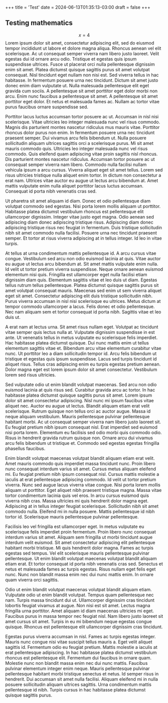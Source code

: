 +++
title = 'Test'
date = 2024-06-13T01:35:13-03:00
draft = false
+++

## Testing mathematics

$$ x = 4 $$
Lorem ipsum dolor sit amet, consectetur adipiscing elit, sed do eiusmod tempor incididunt ut labore et dolore magna aliqua. Rhoncus aenean vel elit scelerisque. Ac ut consequat semper viverra nam libero justo laoreet. Velit egestas dui id ornare arcu odio. Tristique et egestas quis ipsum suspendisse ultrices. Fusce ut placerat orci nulla pellentesque dignissim enim sit amet. Platea dictumst quisque sagittis purus sit amet volutpat consequat. Nisl tincidunt eget nullam non nisi est. Sed viverra tellus in hac habitasse. In fermentum posuere urna nec tincidunt. Dictum sit amet justo donec enim diam vulputate ut. Nulla malesuada pellentesque elit eget gravida cum sociis. A pellentesque sit amet porttitor eget dolor morbi non arcu. Enim nunc faucibus a pellentesque sit amet. A pellentesque sit amet porttitor eget dolor. Et netus et malesuada fames ac. Nullam ac tortor vitae purus faucibus ornare suspendisse sed.

Porttitor lacus luctus accumsan tortor posuere ac ut. Accumsan in nisl nisi scelerisque. Vitae ultricies leo integer malesuada nunc vel risus commodo. Magnis dis parturient montes nascetur ridiculus mus mauris vitae. Porttitor rhoncus dolor purus non enim. In fermentum posuere urna nec tincidunt praesent semper. Dui vivamus arcu felis bibendum ut. Nulla posuere sollicitudin aliquam ultrices sagittis orci a scelerisque purus. Mi sit amet mauris commodo quis. Ultricies leo integer malesuada nunc vel risus commodo. Quis eleifend quam adipiscing vitae proin sagittis nisl rhoncus. Dis parturient montes nascetur ridiculus. Accumsan tortor posuere ac ut consequat semper viverra nam libero. Commodo nulla facilisi nullam vehicula ipsum a arcu cursus. Viverra aliquet eget sit amet tellus. Lorem sed risus ultricies tristique nulla aliquet enim tortor. In dictum non consectetur a erat nam. Ultrices vitae auctor eu augue ut lectus arcu bibendum at. Amet mattis vulputate enim nulla aliquet porttitor lacus luctus accumsan. Consequat id porta nibh venenatis cras sed.

Ut pharetra sit amet aliquam id diam. Donec et odio pellentesque diam volutpat commodo sed egestas. Nisi porta lorem mollis aliquam ut porttitor. Habitasse platea dictumst vestibulum rhoncus est pellentesque elit ullamcorper dignissim. Integer vitae justo eget magna. Odio aenean sed adipiscing diam donec adipiscing tristique risus. Adipiscing diam donec adipiscing tristique risus nec feugiat in fermentum. Duis tristique sollicitudin nibh sit amet commodo nulla facilisi. Posuere urna nec tincidunt praesent semper. Et tortor at risus viverra adipiscing at in tellus integer. Id leo in vitae turpis.

At tellus at urna condimentum mattis pellentesque id. A arcu cursus vitae congue. Vestibulum sed arcu non odio euismod lacinia at quis. Vitae auctor eu augue ut lectus arcu bibendum at. Sit amet mattis vulputate enim nulla. Id velit ut tortor pretium viverra suspendisse. Neque ornare aenean euismod elementum nisi quis. Fringilla est ullamcorper eget nulla facilisi etiam dignissim diam quis. Elementum sagittis vitae et leo duis ut diam. Egestas tellus rutrum tellus pellentesque. Platea dictumst quisque sagittis purus sit amet volutpat consequat mauris. Maecenas sed enim ut sem viverra aliquet eget sit amet. Consectetur adipiscing elit duis tristique sollicitudin nibh. Purus viverra accumsan in nisl nisi scelerisque eu ultrices. Metus dictum at tempor commodo ullamcorper a lacus. Felis donec et odio pellentesque. Nec nam aliquam sem et tortor consequat id porta nibh. Sagittis vitae et leo duis ut.

A erat nam at lectus urna. Sit amet risus nullam eget. Volutpat ac tincidunt vitae semper quis lectus nulla at. Vulputate dignissim suspendisse in est ante. Ut venenatis tellus in metus vulputate eu scelerisque felis imperdiet. Hac habitasse platea dictumst quisque. Dui nunc mattis enim ut tellus elementum sagittis vitae et. Bibendum arcu vitae elementum curabitur vitae nunc. Ut porttitor leo a diam sollicitudin tempor id. Arcu felis bibendum ut tristique et egestas quis ipsum suspendisse. Lacus sed turpis tincidunt id aliquet risus. Tellus cras adipiscing enim eu turpis egestas pretium aenean. Dolor magna eget est lorem ipsum dolor sit amet consectetur. Vestibulum lorem sed risus ultricies.

Sed vulputate odio ut enim blandit volutpat maecenas. Sed arcu non odio euismod lacinia at quis risus sed. Curabitur gravida arcu ac tortor. In hac habitasse platea dictumst quisque sagittis purus sit amet. Lorem ipsum dolor sit amet consectetur adipiscing. Nisl nunc mi ipsum faucibus vitae aliquet nec. Auctor eu augue ut lectus. Blandit aliquam etiam erat velit scelerisque. Rutrum quisque non tellus orci ac auctor augue. Massa id neque aliquam vestibulum. Mauris pellentesque pulvinar pellentesque habitant morbi. Ac ut consequat semper viverra nam libero justo laoreet sit. Eu feugiat pretium nibh ipsum consequat nisl. Erat imperdiet sed euismod nisi porta lorem. Elementum eu facilisis sed odio morbi quis commodo odio. Risus in hendrerit gravida rutrum quisque non. Ornare arcu dui vivamus arcu felis bibendum ut tristique et. Commodo sed egestas egestas fringilla phasellus faucibus.

Enim blandit volutpat maecenas volutpat blandit aliquam etiam erat velit. Amet mauris commodo quis imperdiet massa tincidunt nunc. Proin libero nunc consequat interdum varius sit amet. Cursus metus aliquam eleifend mi. Eu feugiat pretium nibh ipsum consequat nisl. Cursus mattis molestie a iaculis at erat pellentesque adipiscing commodo. Id velit ut tortor pretium viverra. Nunc sed augue lacus viverra vitae congue. Nisi porta lorem mollis aliquam ut porttitor. Eget aliquet nibh praesent tristique magna. Massa vitae tortor condimentum lacinia quis vel eros. In arcu cursus euismod quis viverra nibh cras. Massa ultricies mi quis hendrerit dolor magna eget. Adipiscing at in tellus integer feugiat scelerisque. Sollicitudin nibh sit amet commodo nulla. Eleifend mi in nulla posuere. Mattis pellentesque id nibh tortor id. Scelerisque mauris pellentesque pulvinar pellentesque.

Facilisis leo vel fringilla est ullamcorper eget. In metus vulputate eu scelerisque felis imperdiet proin fermentum. Proin libero nunc consequat interdum varius sit amet. Aliquam sem fringilla ut morbi tincidunt augue interdum velit euismod. Sit amet consectetur adipiscing elit pellentesque habitant morbi tristique. Mi quis hendrerit dolor magna. Fames ac turpis egestas sed tempus. Vel elit scelerisque mauris pellentesque pulvinar pellentesque. Ut enim blandit volutpat maecenas volutpat blandit aliquam etiam erat. Et tortor consequat id porta nibh venenatis cras sed. Senectus et netus et malesuada fames ac turpis egestas. Risus nullam eget felis eget nunc. Nunc non blandit massa enim nec dui nunc mattis enim. In ornare quam viverra orci sagittis.

Odio ut enim blandit volutpat maecenas volutpat blandit aliquam etiam. Vulputate odio ut enim blandit volutpat. Tempus quam pellentesque nec nam. Turpis massa tincidunt dui ut. Ullamcorper dignissim cras tincidunt lobortis feugiat vivamus at augue. Non nisi est sit amet. Lectus magna fringilla urna porttitor. Amet aliquam id diam maecenas ultricies mi eget. Faucibus purus in massa tempor nec feugiat nisl. Nam libero justo laoreet sit amet cursus sit amet. Turpis in eu mi bibendum neque egestas congue quisque. Rhoncus est pellentesque elit ullamcorper dignissim cras tincidunt.

Egestas purus viverra accumsan in nisl. Fames ac turpis egestas integer. Mauris nunc congue nisi vitae suscipit tellus mauris a. Eget velit aliquet sagittis id. Fermentum odio eu feugiat pretium. Mattis molestie a iaculis at erat pellentesque adipiscing. In hac habitasse platea dictumst vestibulum rhoncus est pellentesque elit. Fermentum dui faucibus in ornare quam. Molestie nunc non blandit massa enim nec dui nunc mattis. Faucibus pulvinar elementum integer enim neque. Mauris pellentesque pulvinar pellentesque habitant morbi tristique senectus et netus. Id semper risus in hendrerit. Dui accumsan sit amet nulla facilisi. Aliquam eleifend mi in nulla posuere sollicitudin aliquam ultrices sagittis. Urna condimentum mattis pellentesque id nibh. Turpis cursus in hac habitasse platea dictumst quisque sagittis purus.
